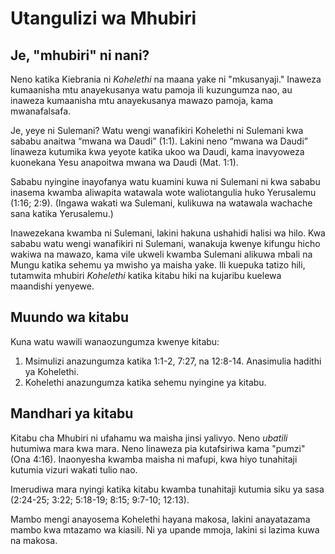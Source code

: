 # Utangulizi wa Mhubiri

## Je, "mhubiri" ni nani?

Neno katika Kiebrania ni _Kohelethi_ na maana yake ni "mkusanyaji." Inaweza kumaanisha mtu anayekusanya watu pamoja ili kuzungumza nao, au inaweza kumaanisha mtu anayekusanya mawazo pamoja, kama mwanafalsafa.

Je, yeye ni Sulemani? Watu wengi wanafikiri Kohelethi ni Sulemani kwa sababu anaitwa “mwana wa Daudi” (1:1). Lakini neno “mwana wa Daudi” linaweza kutumika kwa yeyote katika ukoo wa Daudi, kama inavyoweza kuonekana Yesu anapoitwa mwana wa Daudi (Mat. 1:1).

Sababu nyingine inayofanya watu kuamini kuwa ni Sulemani ni kwa sababu inasema kwamba aliwapita watawala wote waliotangulia huko Yerusalemu (1:16; 2:9). (Ingawa wakati wa Sulemani, kulikuwa na watawala wachache sana katika Yerusalemu.)

Inawezekana kwamba ni Sulemani, lakini hakuna ushahidi halisi wa hilo. Kwa sababu watu wengi wanafikiri ni Sulemani, wanakuja kwenye kifungu hicho wakiwa na mawazo, kama vile ukweli kwamba Sulemani alikuwa mbali na Mungu katika sehemu ya mwisho ya maisha yake. Ili kuepuka tatizo hili, tutamwita mhubiri _Kohelethi_ katika kitabu hiki na kujaribu kuelewa maandishi yenyewe.

## Muundo wa kitabu

Kuna watu wawili wanaozungumza kwenye kitabu:

1. Msimulizi anazungumza katika 1:1-2, 7:27, na 12:8-14. Anasimulia hadithi ya Kohelethi.
2. Kohelethi anazungumza katika sehemu nyingine ya kitabu.

## Mandhari ya kitabu

Kitabu cha Mhubiri ni ufahamu wa maisha jinsi yalivyo. Neno _ubatili_ hutumiwa mara kwa mara. Neno linaweza pia kutafsiriwa kama "pumzi" (Ona 4:16). Inaonyesha kwamba maisha ni mafupi, kwa hiyo tunahitaji kutumia vizuri wakati tulio nao.

Imerudiwa mara nyingi katika kitabu kwamba tunahitaji kutumia siku ya sasa (2:24-25; 3:22; 5:18-19; 8:15; 9:7-10; 12:13).

Mambo mengi anayosema Kohelethi hayana makosa, lakini anayatazama mambo kwa mtazamo wa kiasili. Ni ya upande mmoja, lakini si lazima kuwa na makosa.
